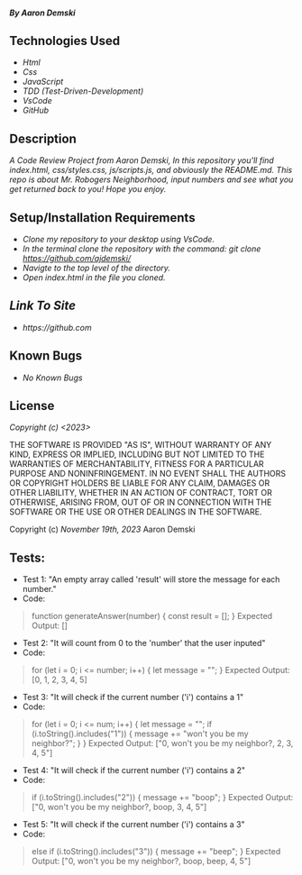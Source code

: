 #### _By Aaron Demski_

## Technologies Used

* _Html_
* _Css_
* _JavaScript_
* _TDD (Test-Driven-Development)_
* _VsCode_
* _GitHub_

## Description

_A Code Review Project from Aaron Demski, In this repository you'll find index.html, css/styles.css, js/scripts.js, and obviously the README.md. This repo is about Mr. Robogers Neighborhood, input numbers and see what you get returned back to you! Hope you enjoy._

## Setup/Installation Requirements

* _Clone my repository to your desktop using VsCode._
* _In the terminal clone the repository with the command: git clone https://github.com/ajdemski/_
* _Navigte to the top level of the directory._
* _Open index.html in the file you cloned._

## _Link To Site_

* _https://github.com_

## Known Bugs

* _No Known Bugs_

## License

_Copyright (c) <2023> <Aaron Demski>_

THE SOFTWARE IS PROVIDED "AS IS", WITHOUT WARRANTY OF ANY KIND, EXPRESS OR
IMPLIED, INCLUDING BUT NOT LIMITED TO THE WARRANTIES OF MERCHANTABILITY,
FITNESS FOR A PARTICULAR PURPOSE AND NONINFRINGEMENT. IN NO EVENT SHALL THE
AUTHORS OR COPYRIGHT HOLDERS BE LIABLE FOR ANY CLAIM, DAMAGES OR OTHER
LIABILITY, WHETHER IN AN ACTION OF CONTRACT, TORT OR OTHERWISE, ARISING FROM,
OUT OF OR IN CONNECTION WITH THE SOFTWARE OR THE USE OR OTHER DEALINGS IN THE
SOFTWARE.

Copyright (c) _November 19th, 2023_ Aaron Demski

## Tests:
* Test 1: "An empty array called 'result' will store the message for each number."
* Code:
>function generateAnswer(number) {
  const result = [];
 }
Expected Output: []

 * Test 2: "It will count from 0 to the 'number' that the user inputed"
* Code: 
>for (let i = 0; i <= number; i++) {
  let message = "";
 }
Expected Output: [0, 1, 2, 3, 4, 5]

* Test 3: "It will check if the current number ('i') contains a 1"
* Code:
>for (let i = 0; i <= num; i++) {
  let message = "";
  if (i.toString().includes("1")) {
    message += "won't you be my neighbor?";
  }
}
Expected Output: ["0, won't you be my neighbor?, 2, 3, 4, 5"]

* Test 4: "It will check if the current number ('i') contains a 2"
* Code:
>if (i.toString().includes("2")) {
  message += "boop";
}
Expected Output: ["0, won't you be my neighbor?, boop, 3, 4, 5"]

* Test 5: "It will check if the current number ('i') contains a 3"
* Code:
>else if (i.toString().includes("3")) {
  message += "beep";
}
Expected Output: ["0, won't you be my neighbor?, boop, beep, 4, 5"]